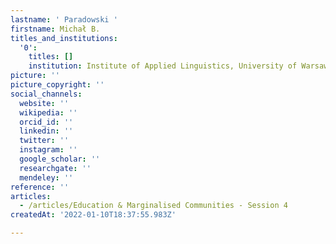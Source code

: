 ```yaml
---
lastname: ' Paradowski '
firstname: Michał B.
titles_and_institutions:
  '0':
    titles: []
    institution: Institute of Applied Linguistics, University of Warsaw, Poland
picture: ''
picture_copyright: ''
social_channels:
  website: ''
  wikipedia: ''
  orcid_id: ''
  linkedin: ''
  twitter: ''
  instagram: ''
  google_scholar: ''
  researchgate: ''
  mendeley: ''
reference: ''
articles:
  - /articles/Education & Marginalised Communities - Session 4
createdAt: '2022-01-10T18:37:55.983Z'

---
```


